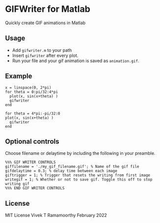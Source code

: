 # GIFWriter for Matlab
Quickly create GIF animations in Matlab

## Usage
- Add `gifwriter.m` to your path
- Insert `gifwriter` after every plot.
- Run your file and your gif animation is saved as `animation.gif`.

## Example
```
x = linspace(0, 2*pi)
for theta = 0:pi/32:4*pi
  plot(x, sin(x+theta) )
  gifwriter
end

for theta = 4*pi:-pi/32:0
plot(x, sin(x+theta) )
  gifwriter
end
```



## Optional controls
Choose filename or delaytime by including the following in your preamble.

```
%%% GIF WRITER CONTROLS
giffilename = './my_gif_filename.gif'; % Name of the gif file
gifdelaytime = 0.3; % delay time between each image
giftrigger = 1; % Trigger that resets the writing from first image
writegif = 1; % Whether or not to save gif. Toggle this off to stop writing gif
%%% END GIF WRITER CONTROLS
```

## License
MIT License
Vivek T Ramamoorthy
February 2022

